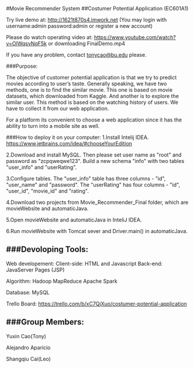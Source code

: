 #Movie Recommender System
##Costumer Potential Application (EC601A1)

Try live demo at: http://1621t870s4.imwork.net
(You may login with username:admin password:admin or register a new account)

Please do watch operating video at: https://www.youtube.com/watch?v=OlWqsyNqF5k 
or downloading FinalDemo.mp4

If you have any problem, contact tonycao@bu.edu please.

###Purpose:

The objective of customer potential application is that we try to predict movies according to user’s taste. Generally speaking, we have two methods, one is to find the similar movie. This one is based on movie datasets,  which downloaded from Kaggle. And another is to explore the similar user. This method is based on the watching history of users. We have to collect it from our web application.

For a platform its convenient to choose a web application since it has the ability to turn into a mobile site as well.

###How to deploy it on your computer:
1.Install Intelij IDEA. https://www.jetbrains.com/idea/#chooseYourEdition

2.Download and install MySQL. Then please set user name as "root" and password as "zcpqweqwe123". Build a new schema "info" with two tables "user_info" and "userRating".

3.Configure tables. The "user_info" table has three columns - "id", "user_name" and "password". The "userRating" has four columns - "id", "user_id", "movie_id" and "rating".

4.Download two projects from Movie_Recommender_Final folder, which are movieWebsite and automaticJava.

5.Open movieWebsite and automaticJava in InteliJ IDEA.

6.Run movieWebsite with Tomcat sever and Driver.main() in automaticJava.

###Devoloping Tools:
-------------------
Web developement:
Client-side: HTML and Javascript
Back-end: JavaServer Pages (JSP)

Algorithm:
Hadoop MapReduce 
Apache Spark

Database:
MySQL

Trello Board:
https://trello.com/b/xC7QjXuo/costumer-potential-application

###Group Members:
-------------------
Yuxin Cao(Tony)

Alejandro Aparicio

Shangqiu Cai(Leo)





